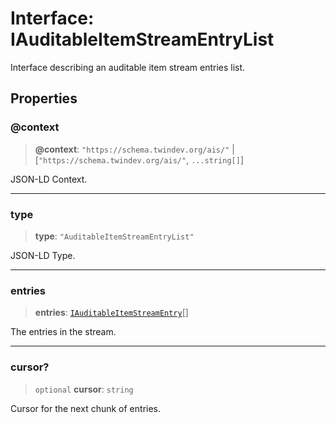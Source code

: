 # Interface: IAuditableItemStreamEntryList

Interface describing an auditable item stream entries list.

## Properties

### @context

> **@context**: `"https://schema.twindev.org/ais/"` \| \[`"https://schema.twindev.org/ais/"`, `...string[]`\]

JSON-LD Context.

***

### type

> **type**: `"AuditableItemStreamEntryList"`

JSON-LD Type.

***

### entries

> **entries**: [`IAuditableItemStreamEntry`](IAuditableItemStreamEntry.md)[]

The entries in the stream.

***

### cursor?

> `optional` **cursor**: `string`

Cursor for the next chunk of entries.
